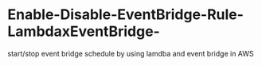# Enable-Disable-EventBridge-Rule-LambdaxEventBridge-
start/stop event bridge schedule by using lamdba and event bridge in AWS
